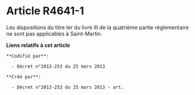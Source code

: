 # Article R4641-1

Les dispositions du titre Ier du livre III de la quatrième partie réglementaire ne sont pas applicables à Saint-Martin.

**Liens relatifs à cet article**

	**Codifié par**:

	  - Décret n°2013-253 du 25 mars 2013

	**Créé par**:

	  - Décret n°2013-253 du 25 mars 2013 - art.
